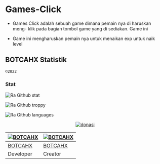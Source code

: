 # Games-Click 
- Games Click adalah sebuah game dimana pemain nya di haruskan meng-
klik pada bagian tombol game yang di sediakan.
Game ini

- Game ini mengharuskan pemain nya untuk menaikan exp untuk naik level

## BOTCAHX Statistik

`©2022`
### Stat
![Ra Github stat](https://github-readme-stats.vercel.app/api?username=BOTCAHX&theme=midnight-purple&show_icons=true) 

![Ra Github troppy](https://github-profile-trophy.vercel.app/?username=BOTCAHX&theme=monokai)

![Ra Github languages](https://github-readme-stats.vercel.app/api/top-langs/?username=BOTCAHX&theme=tokyonight)

<div align="center">
<a href="wa.me/6282221792667"><img src="https://telegra.ph/file/0088e2bb81373fa6d9e9e.png" alt="donasi" border="0"></a>
</div>

[![BOTCAHX](https://github.com/BOTCAHX.png?size=100)](https://github.com/BOTCAHX) | [![BOTCAHX](https://github.com/BOTCAHX.png?size=100)](https://github.com/BOTCAHX)
----|----
[BOTCAHX](https://github.com/BOTCAHX) | [BOTCAHX](https://github.com/BOTCAHX)
 Developer | Creator

